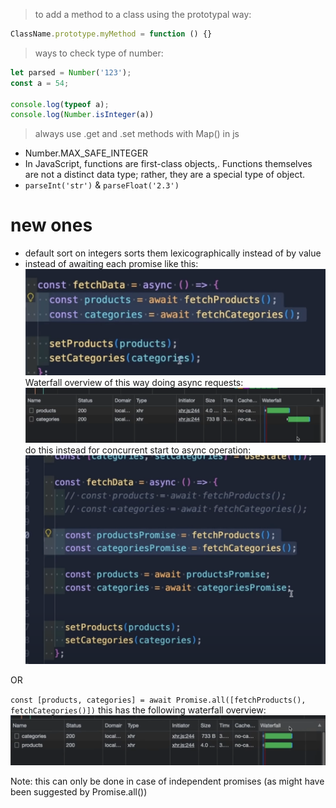 > to add a method to a class using the prototypal way:
```js
ClassName.prototype.myMethod = function () {}
```
> ways to check type of number:
```js
let parsed = Number('123');
const a = 54;

console.log(typeof a);
console.log(Number.isInteger(a))
```
> always use .get and .set methods with Map() in js
- Number.MAX_SAFE_INTEGER
- In JavaScript, functions are first-class objects,. Functions themselves are not a distinct data type; rather, they are a special type of object.
- `parseInt('str')` & `parseFloat('2.3')`

# new ones
- default sort on integers sorts them lexicographically instead of by value
- instead of awaiting each promise like this:
![alt text](image-11.png)
Waterfall overview of this way doing async requests:
![alt text](image-13.png)
do this instead for concurrent start to async operation:
![alt text](image-12.png)

OR

`const [products, categories] = await Promise.all([fetchProducts(), fetchCategories()])`
this has the following waterfall overview:
![![alt text](image-15.png)](image-14.png)

Note: this can only be done in case of independent promises (as might have been suggested by Promise.all())